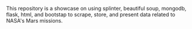 This repository is a showcase on using splinter, beautiful soup, mongodb, flask, html, and bootstap to scrape, store, and present data related to NASA's Mars missions.